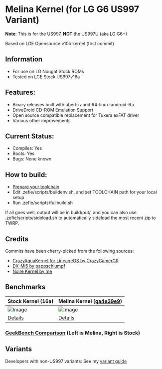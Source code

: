 # Melina Kernel (for LG G6 US997 Variant)

**Note**: This is for the US997, **NOT** the US997U (aka LG G6+)

Based on LGE Opensource v10b kernel (first commit)

## Information

 * For use on LG Nougat Stock ROMs
 * Tested on LGE Stock US997v16a
 
## Features:

 * Binary releases built with ubertc aarch64-linux-android-6.x
 * DriveDroid CD-ROM Emulation Support
 * Open source compatible replacement for Tuxera exFAT driver
 * Various other improvements

## Current Status:

 * Compiles: Yes
 * Boots: Yes
 * Bugs: None known

## How to build:

 * [Prepare your toolchain](ubertc-guide.md)
 * Edit .zefie/scripts/buildenv.sh, and set TOOLCHAIN path for your local setup
 * Run .zefie/scripts/fullbuild.sh

If all goes well, output will be in build/out/,
and you can also use .zefie/scripts/sideload.sh to automatically sideload the most recent zip to TWRP.

## Credits

 Commits have been cherry-picked from the following sources:

 * [CrazyAquaKernel for LineageOS by CrazyGamerGR](https://github.com/CrazyGamerGR/CrazyAquaKernel-g5-g6-los-nougat)
 * [DX-Mi5 by pappschlumpf](https://github.com/pappschlumpf/DX-Mi5)
 * [Noire Kernel by me](https://git.zefie.net/zefie/android_kernel_samsung_msm8916)


## Benchmarks

Stock Kernel (16a) | Melina Kernel ([ga4e29e9](commit/a4e29e906665a3062bd4d6a0d6fffcb912f403cd))
--- | ---
![Image](https://github.com/zefie/lge_g6_kernel_scripts/raw/us997-7.0/benchmarks/stock_lge_16a_kernel.jpg) | ![Image](https://github.com/zefie/lge_g6_kernel_scripts/raw/us997-7.0/benchmarks/melina_kernel_ga4e29e9.jpg)
[Details](http://browser.geekbench.com/v4/cpu/5472375) | [Details](http://browser.geekbench.com/v4/cpu/5472792)

### [GeekBench Comparison](http://browser.geekbench.com/v4/cpu/compare/5472792?baseline=5472375) (Left is Melina, Right is Stock)

## Variants

Developers with non-US997 variants: See my [variant guide](variant-dev.md)
